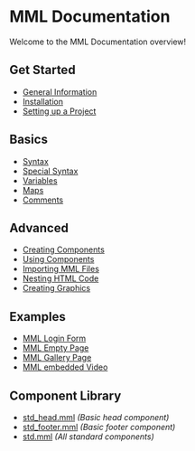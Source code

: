 # MML Documentation
Welcome to the MML Documentation overview!

## Get Started
- [General Information](./doc_general_info.md)
- [Installation](./doc_install.md)
- [Setting up a Project](./doc_setup_project.md)

## Basics
- [Syntax](./doc_syntax.md)
- [Special Syntax](./doc_special_syntax.md)
- [Variables](./doc_vars.md)
- [Maps](./doc_maps.md)
- [Comments](./doc_comments.md)

## Advanced
- [Creating Components](./doc_creating_components.md)
- [Using Components](./doc_using_components.md)
- [Importing MML Files](./doc_import_mml_files.md)
- [Nesting HTML Code](./doc_nesting_mml_files.md)
- [Creating Graphics](./doc_creating_graphics.md)

## Examples 
- [MML Login Form](./ex_login_form.md)
- [MML Empty Page](./ex_empty_page.md)
- [MML Gallery Page](./ex_gallery_page.md)
- [MML embedded Video](./ex_embedded_video.md)

## Component Library
- [std_head.mml](/components/std_head.mml) _(Basic head component)_
- [std_footer.mml](/components/std_footer.mml) _(Basic footer component)_
- [std.mml](/components/std.mml) _(All standard components)_